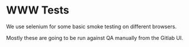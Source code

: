 # WWW Tests

We use selenium for some basic smoke testing on different browsers.

Mostly these are going to be run against QA manually from the Gitlab UI.
